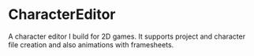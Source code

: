 CharacterEditor
===============

A character editor I build for 2D games. It supports project and character file creation and also animations with framesheets.
